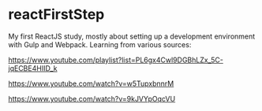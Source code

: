 # reactFirstStep

My first ReactJS study, mostly about setting up a development environment with Gulp and Webpack. Learning from various sources:

https://www.youtube.com/playlist?list=PL6gx4Cwl9DGBhLZx_5C-jqECBE4HIID_k

https://www.youtube.com/watch?v=w5TupxbnnrM

https://www.youtube.com/watch?v=9kJVYpOqcVU